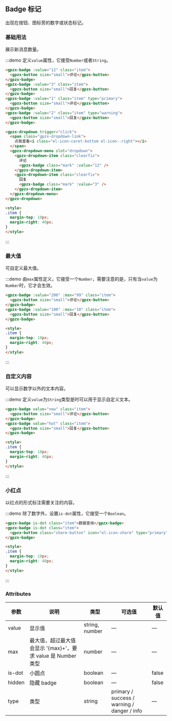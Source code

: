 ## Badge 标记

出现在按钮、图标旁的数字或状态标记。

### 基础用法
展示新消息数量。

:::demo 定义`value`属性，它接受`Number`或者`String`。

```html
<gpzx-badge :value="12" class="item">
  <gpzx-button size="small">评论</gpzx-button>
</gpzx-badge>
<gpzx-badge :value="3" class="item">
  <gpzx-button size="small">回复</gpzx-button>
</gpzx-badge>
<gpzx-badge :value="1" class="item" type="primary">
  <gpzx-button size="small">评论</gpzx-button>
</gpzx-badge>
<gpzx-badge :value="2" class="item" type="warning">
  <gpzx-button size="small">回复</gpzx-button>
</gpzx-badge>

<gpzx-dropdown trigger="click">
  <span class="gpzx-dropdown-link">
    点我查看<i class="el-icon-caret-bottom el-icon--right"></i>
  </span>
  <gpzx-dropdown-menu slot="dropdown">
    <gpzx-dropdown-item class="clearfix">
      评论
      <gpzx-badge class="mark" :value="12" />
    </gpzx-dropdown-item>
    <gpzx-dropdown-item class="clearfix">
      回复
      <gpzx-badge class="mark" :value="3" />
    </gpzx-dropdown-item>
  </gpzx-dropdown-menu>
</gpzx-dropdown>

<style>
.item {
  margin-top: 10px;
  margin-right: 40px;
}
</style>
```
:::

### 最大值
可自定义最大值。

:::demo 由`max`属性定义，它接受一个`Number`，需要注意的是，只有当`value`为`Number`时，它才会生效。

```html
<gpzx-badge :value="200" :max="99" class="item">
  <gpzx-button size="small">评论</gpzx-button>
</gpzx-badge>
<gpzx-badge :value="100" :max="10" class="item">
  <gpzx-button size="small">回复</gpzx-button>
</gpzx-badge>

<style>
.item {
  margin-top: 10px;
  margin-right: 40px;
}
</style>
```
:::

### 自定义内容
可以显示数字以外的文本内容。

:::demo 定义`value`为`String`类型是时可以用于显示自定义文本。

```html
<gpzx-badge value="new" class="item">
  <gpzx-button size="small">评论</gpzx-button>
</gpzx-badge>
<gpzx-badge value="hot" class="item">
  <gpzx-button size="small">回复</gpzx-button>
</gpzx-badge>

<style>
.item {
  margin-top: 10px;
  margin-right: 40px;
}
</style>
```
:::

### 小红点
以红点的形式标注需要关注的内容。

:::demo 除了数字外，设置`is-dot`属性，它接受一个`Boolean`。

```html
<gpzx-badge is-dot class="item">数据查询</gpzx-badge>
<gpzx-badge is-dot class="item">
  <gpzx-button class="share-button" icon="el-icon-share" type="primary"></gpzx-button>
</gpzx-badge>

<style>
.item {
  margin-top: 10px;
  margin-right: 40px;
}
</style>
```
:::

### Attributes
| 参数          | 说明            | 类型            | 可选值                 | 默认值   |
|------------- |---------------- |---------------- |---------------------- |-------- |
| value        | 显示值           | string, number  |          —            |    —    |
| max          | 最大值，超过最大值会显示 '{max}+'，要求 value 是 Number 类型    | number  |         —              |     —    |
| is-dot       | 小圆点           | boolean         |         —             |  false  |
| hidden       | 隐藏 badge       | boolean         |         —             |  false  |
| type         | 类型             | string          | primary / success / warning / danger / info |    —    |
